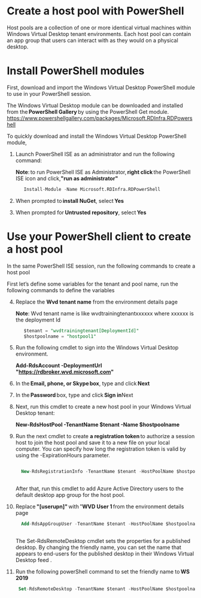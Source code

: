 # Create a host pool with PowerShell 

Host pools are a collection of one or more identical virtual machines within 
Windows Virtual Desktop tenant environments. Each host pool can contain an app group that users can interact with as they would on a physical desktop. 

# Install PowerShell modules


First, download and import the Windows Virtual Desktop PowerShell module to use in your PowerShell session. 

The Windows Virtual Desktop module can be downloaded and installed from the **PowerShell Gallery** by using the PowerShell Get module.
   https://www.powershellgallery.com/packages/Microsoft.RDInfra.RDPowershell 
   
To quickly download and install the Windows Virtual Desktop PowerShell module, 

1.  Launch PowerShell ISE as an administrator and run the following command: 

      **Note**: to run PowerShell ISE as Administrator, **right click** the PowerShell ISE icon and click,**"run as administrator"**

    ```sql
       Install-Module -Name Microsoft.RDInfra.RDPowerShell
    ```

2.  When prompted to **install NuGet**, select **Yes**
      
3.  When prompted for **Untrusted repository**, select **Yes**
      
      
# Use your PowerShell client to create a host pool 
  
  In the same PowerShell ISE session, run the following commands to create a host pool 
  
  First let’s define some variables for the tenant and pool name, run the following commands to define the variables
  
  
 4. Replace the **Wvd tenant name** from the environment details page 
    
     **Note**: Wvd tenant name is like wvdtrainingtenantxxxxxx where xxxxxx is the deployment Id

    ```sql
       $tenant = "wvdtrainingtenant[DeploymentId]" 
       $hostpoolname = "hostpool1"
     ```
  
 5. Run the following cmdlet to sign into the Windows Virtual Desktop  environment. 
       
       **Add-RdsAccount -DeploymentUrl "https://rdbroker.wvd.microsoft.com"**
       
 6. In the **Email, phone, or Skype box**, type  <inject key="AzureAdUserEmail" /> and click **Next**
       
 7. In the **Password** box, type <inject key="AzureAdUserPassword" /> and click **Sign in**Next 

 8.  Next, run this cmdlet to create a new host pool in your Windows Virtual Desktop tenant: 

      **New-RdsHostPool -TenantName $tenant -Name $hostpoolname** 

 9. Run the next cmdlet to create **a registration token** to authorize a session host to join the host pool and save it to a new file on     your local computer. You can specify how long the registration token is valid by using the -ExpirationHours parameter. 
    
     ```sql

       New-RdsRegistrationInfo -TenantName $tenant -HostPoolName $hostpoolname -ExpirationHours 4 | Select-Object -ExpandProperty   Token  > "$env:PUBLIC\Desktop\token.txt"
       
       ```

       After that, run this cmdlet to add Azure Active Directory users to the default desktop app group for the host pool. 

10. Replace **"[userupn]"** with "**WVD User 1** from the environment details page 
       
     ```sql
       Add-RdsAppGroupUser -TenantName $tenant -HostPoolName $hostpoolname -AppGroupName "Desktop Application Group" -UserPrincipalName "<userupn>"
       
      ```

       The Set-RdsRemoteDesktop cmdlet sets the properties for a published desktop. By changing the friendly name, you can set the name that appears to end-users for the published desktop in their Windows Virtual Desktop feed .
       
       
11. 
      Run the following powerShell command to set the friendly name to **WS 2019**
     ```sql
      Set-RdsRemoteDesktop -TenantName $tenant -HostPoolName $hostpoolname -AppGroupName "Desktop Application Group" -FriendlyName "WS 2019"
      ```
